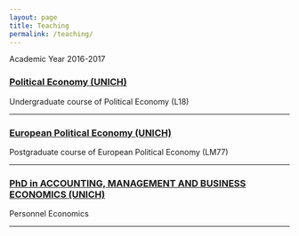 ```yaml
---
layout: page
title: Teaching
permalink: /teaching/
---
```


Academic Year 2016-2017 

### [Political Economy (UNICH)](http://elearning.unich.it/enrol/index.php?id=261)
Undergraduate course of Political Economy (L18)

-----

### [European Political Economy (UNICH)](http://elearning.unich.it/enrol/index.php?id=259)
Postgraduate course of European Political Economy (LM77)

-----

### [PhD in ACCOUNTING, MANAGEMENT AND BUSINESS ECONOMICS (UNICH)](http://www.dea.unich.it/ricerca)
Personnel Economics

-----

<!-- ### [Labour Economics (UNIFE)](http://www.unife.it/economia/economia/insegnamenti/economia-del-lavoro)
Undergraduate course of Labour Economics (L18) -->
